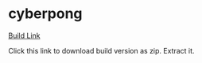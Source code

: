 # cyberpong

[Build Link](https://github.com/rohancortez/cyberpong/raw/main/Cyberpong%203D.zip)

Click this link to download build version as zip.
Extract it.
